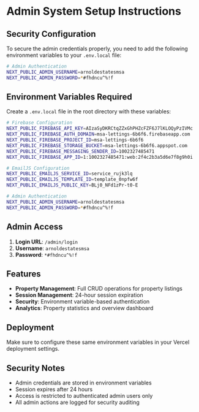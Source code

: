 # Admin System Setup Instructions

## Security Configuration

To secure the admin credentials properly, you need to add the following environment variables to your `.env.local` file:

```bash
# Admin Authentication
NEXT_PUBLIC_ADMIN_USERNAME=arnoldestatesmsa
NEXT_PUBLIC_ADMIN_PASSWORD=*#fhdncu^%!f
```

## Environment Variables Required

Create a `.env.local` file in the root directory with these variables:

```bash
# Firebase Configuration
NEXT_PUBLIC_FIREBASE_API_KEY=AIzaSyDKRCtqZZxGhPHZcFZF6J7lKLOQyPzIVMc
NEXT_PUBLIC_FIREBASE_AUTH_DOMAIN=msa-lettings-6b6f6.firebaseapp.com
NEXT_PUBLIC_FIREBASE_PROJECT_ID=msa-lettings-6b6f6
NEXT_PUBLIC_FIREBASE_STORAGE_BUCKET=msa-lettings-6b6f6.appspot.com
NEXT_PUBLIC_FIREBASE_MESSAGING_SENDER_ID=1002327485471
NEXT_PUBLIC_FIREBASE_APP_ID=1:1002327485471:web:2f4c2b3a5d6e7f8g9h0i

# EmailJS Configuration
NEXT_PUBLIC_EMAILJS_SERVICE_ID=service_rujk3lq
NEXT_PUBLIC_EMAILJS_TEMPLATE_ID=template_0npfw6f
NEXT_PUBLIC_EMAILJS_PUBLIC_KEY=BLj0_NFd1zPr-t0-E

# Admin Authentication
NEXT_PUBLIC_ADMIN_USERNAME=arnoldestatesmsa
NEXT_PUBLIC_ADMIN_PASSWORD=*#fhdncu^%!f
```

## Admin Access

1. **Login URL**: `/admin/login`
2. **Username**: `arnoldestatesmsa`
3. **Password**: `*#fhdncu^%!f`

## Features

- **Property Management**: Full CRUD operations for property listings
- **Session Management**: 24-hour session expiration
- **Security**: Environment variable-based authentication
- **Analytics**: Property statistics and overview dashboard

## Deployment

Make sure to configure these same environment variables in your Vercel deployment settings.

## Security Notes

- Admin credentials are stored in environment variables
- Session expires after 24 hours
- Access is restricted to authenticated admin users only
- All admin actions are logged for security auditing 